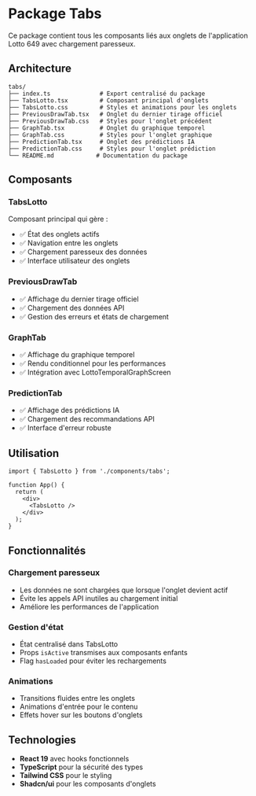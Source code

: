 # Package Tabs

Ce package contient tous les composants liés aux onglets de l'application Lotto 649 avec chargement paresseux.

## Architecture

```
tabs/
├── index.ts              # Export centralisé du package
├── TabsLotto.tsx         # Composant principal d'onglets
├── TabsLotto.css         # Styles et animations pour les onglets
├── PreviousDrawTab.tsx   # Onglet du dernier tirage officiel
├── PreviousDrawTab.css   # Styles pour l'onglet précédent
├── GraphTab.tsx          # Onglet du graphique temporel
├── GraphTab.css          # Styles pour l'onglet graphique
├── PredictionTab.tsx     # Onglet des prédictions IA
├── PredictionTab.css     # Styles pour l'onglet prédiction
└── README.md            # Documentation du package
```

## Composants

### TabsLotto
Composant principal qui gère :
- ✅ État des onglets actifs
- ✅ Navigation entre les onglets
- ✅ Chargement paresseux des données
- ✅ Interface utilisateur des onglets

### PreviousDrawTab
- ✅ Affichage du dernier tirage officiel
- ✅ Chargement des données API
- ✅ Gestion des erreurs et états de chargement

### GraphTab
- ✅ Affichage du graphique temporel
- ✅ Rendu conditionnel pour les performances
- ✅ Intégration avec LottoTemporalGraphScreen

### PredictionTab
- ✅ Affichage des prédictions IA
- ✅ Chargement des recommandations API
- ✅ Interface d'erreur robuste

## Utilisation

```tsx
import { TabsLotto } from './components/tabs';

function App() {
  return (
    <div>
      <TabsLotto />
    </div>
  );
}
```

## Fonctionnalités

### Chargement paresseux
- Les données ne sont chargées que lorsque l'onglet devient actif
- Évite les appels API inutiles au chargement initial
- Améliore les performances de l'application

### Gestion d'état
- État centralisé dans TabsLotto
- Props `isActive` transmises aux composants enfants
- Flag `hasLoaded` pour éviter les rechargements

### Animations
- Transitions fluides entre les onglets
- Animations d'entrée pour le contenu
- Effets hover sur les boutons d'onglets

## Technologies

- **React 19** avec hooks fonctionnels
- **TypeScript** pour la sécurité des types
- **Tailwind CSS** pour le styling
- **Shadcn/ui** pour les composants d'onglets
